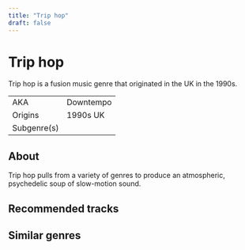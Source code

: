 ```yaml
---
title: "Trip hop"
draft: false
---
```


# Trip hop

Trip hop is a fusion music genre that originated in the UK in the 1990s.

|              |                                  |
| ------------ | -------------------------------- |
| AKA          | Downtempo                        |
| Origins      | 1990s UK                         |
| Subgenre(s)  |                                  |

## About
Trip hop pulls from a variety of genres to produce an atmospheric, psychedelic soup of slow-motion sound.

## Recommended tracks


## Similar genres
